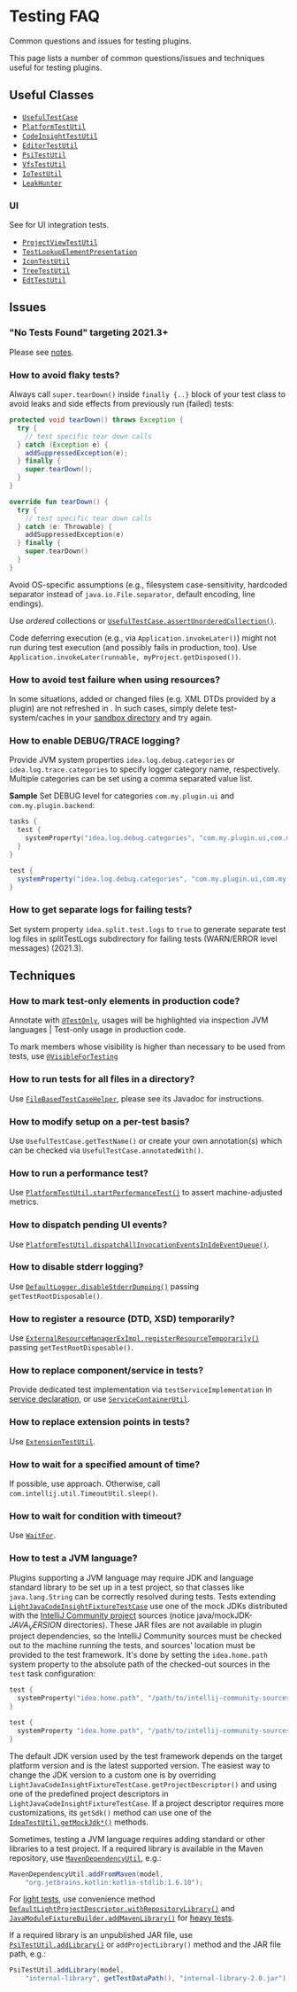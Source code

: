 <!-- Copyright 2000-2023 JetBrains s.r.o. and contributors. Use of this source code is governed by the Apache 2.0 license. -->

# Testing FAQ

<link-summary>Common questions and issues for testing plugins.</link-summary>

This page lists a number of common questions/issues and techniques useful for testing plugins.

<include from="testing_plugins.md" element-id="testSamples"/>

## Useful Classes

- [`UsefulTestCase`](%gh-ic%/platform/testFramework/src/com/intellij/testFramework/UsefulTestCase.java)
- [`PlatformTestUtil`](%gh-ic%/platform/testFramework/src/com/intellij/testFramework/PlatformTestUtil.java)
- [`CodeInsightTestUtil`](%gh-ic%/platform/testFramework/src/com/intellij/testFramework/fixtures/CodeInsightTestUtil.java)
- [`EditorTestUtil`](%gh-ic%/platform/testFramework/src/com/intellij/testFramework/EditorTestUtil.java)
- [`PsiTestUtil`](%gh-ic%/platform/testFramework/src/com/intellij/testFramework/PsiTestUtil.java)
- [`VfsTestUtil`](%gh-ic%/platform/testFramework/src/com/intellij/testFramework/VfsTestUtil.java)
- [`IoTestUtil`](%gh-ic%/platform/testFramework/src/com/intellij/openapi/util/io/IoTestUtil.java)
- [`LeakHunter`](%gh-ic%/platform/testFramework/common/src/LeakHunter.java)

### UI

See [](testing_plugins.md#ui-tests) for UI integration tests.

- [`ProjectViewTestUtil`](%gh-ic%/platform/testFramework/src/com/intellij/testFramework/ProjectViewTestUtil.java)
- [`TestLookupElementPresentation`](%gh-ic%/platform/testFramework/src/com/intellij/testFramework/fixtures/TestLookupElementPresentation.java)
- [`IconTestUtil`](%gh-ic%/platform/testFramework/src/com/intellij/ui/IconTestUtil.java)
- [`TreeTestUtil`](%gh-ic%/platform/testFramework/src/com/intellij/ui/tree/TreeTestUtil.java)
- [`EdtTestUtil`](%gh-ic%/platform/testFramework/common/src/EdtTestUtil.java)

## Issues

### "No Tests Found" targeting 2021.3+

Please see [notes](api_changes_list_2021.md#20213).

### How to avoid flaky tests?

Always call `super.tearDown()` inside `finally {..}` block of your test class to avoid leaks and side effects from previously run (failed) tests:

<tabs>
<tab title="Java" group-key="java">

```java
protected void tearDown() throws Exception {
  try {
    // test specific tear down calls
  } catch (Exception e) {
    addSuppressedException(e);
  } finally {
    super.tearDown();
  }
}
```
</tab>

<tab title="Kotlin" group-key="kotlin">

```kotlin
override fun tearDown() {
  try {
    // test specific tear down calls
  } catch (e: Throwable) {
    addSuppressedException(e)
  } finally {
    super.tearDown()
  }
}
```
</tab>
</tabs>

Avoid OS-specific assumptions (e.g., filesystem case-sensitivity, hardcoded separator instead of `java.io.File.separator`, default encoding, line endings).

Use _ordered_ collections or [`UsefulTestCase.assertUnorderedCollection()`](%gh-ic%/platform/testFramework/src/com/intellij/testFramework/UsefulTestCase.java).

Code deferring execution (e.g., via `Application.invokeLater()`) might not run during test execution (and possibly fails in production, too).
Use `Application.invokeLater(runnable, myProject.getDisposed())`.

### How to avoid test failure when using resources?

In some situations, added or changed files (e.g. XML DTDs provided by a plugin) are not refreshed in [](virtual_file_system.md).
In such cases, simply delete <path>test-system/caches</path> in your [sandbox directory](ide_development_instance.md#the-development-instance-sandbox-directory) and try again.

### How to enable DEBUG/TRACE logging?

Provide JVM system properties `idea.log.debug.categories` or `idea.log.trace.categories` to specify logger category name, respectively.
Multiple categories can be set using a comma separated value list.

**Sample** Set DEBUG level for categories `com.my.plugin.ui` and `com.my.plugin.backend`:

<tabs group="gradle">
<tab title="Kotlin" group-key="kotlin">

```kotlin
tasks {
  test {
    systemProperty("idea.log.debug.categories", "com.my.plugin.ui,com.my.plugin.backend")
  }
}
```

</tab>
<tab title="Groovy" group-key="groovy">

```groovy
test {
  systemProperty("idea.log.debug.categories", "com.my.plugin.ui,com.my.plugin.backend")
}
```

</tab>
</tabs>

### How to get separate logs for failing tests?

Set system property `idea.split.test.logs` to `true` to generate separate test log files in <path>splitTestLogs</path> subdirectory for failing tests (WARN/ERROR level messages) (2021.3).

## Techniques

### How to mark test-only elements in production code?

Annotate with [`@TestOnly`](%gh-java-annotations%/common/src/main/java/org/jetbrains/annotations/TestOnly.java), usages will be highlighted via inspection <control>JVM languages | Test-only usage in production code</control>.

To mark members whose visibility is higher than necessary to be used from tests, use [`@VisibleForTesting`](%gh-java-annotations%/common/src/main/java/org/jetbrains/annotations/VisibleForTesting.java)

### How to run tests for all files in a directory?

Use [`FileBasedTestCaseHelper`](%gh-ic%/platform/testFramework/src/com/intellij/testFramework/FileBasedTestCaseHelper.java), please see its Javadoc for instructions.

### How to modify setup on a per-test basis?

Use `UsefulTestCase.getTestName()` or create your own annotation(s) which can be checked via `UsefulTestCase.annotatedWith()`.

### How to run a performance test?

Use [`PlatformTestUtil.startPerformanceTest()`](%gh-ic%/platform/testFramework/src/com/intellij/testFramework/PlatformTestUtil.java) to assert machine-adjusted metrics.

### How to dispatch pending UI events?

Use [`PlatformTestUtil.dispatchAllInvocationEventsInIdeEventQueue()`](%gh-ic%/platform/testFramework/src/com/intellij/testFramework/PlatformTestUtil.java).

### How to disable stderr logging?

Use [`DefaultLogger.disableStderrDumping()`](%gh-ic%/platform/util/src/com/intellij/openapi/diagnostic/DefaultLogger.java) passing `getTestRootDisposable()`.

### How to register a resource (DTD, XSD) temporarily?

Use [`ExternalResourceManagerExImpl.registerResourceTemporarily()`](%gh-ic%/xml/xml-psi-impl/src/com/intellij/javaee/ExternalResourceManagerExImpl.java) passing `getTestRootDisposable()`.

### How to replace component/service in tests?

Provide dedicated test implementation via `testServiceImplementation` in [service declaration](plugin_services.md#declaring-a-service), or use [`ServiceContainerUtil`](%gh-ic%/platform/testFramework/src/com/intellij/testFramework/ServiceContainerUtil.kt).

### How to replace extension points in tests?

Use [`ExtensionTestUtil`](%gh-ic%/platform/testFramework/src/com/intellij/testFramework/ExtensionTestUtil.kt).

### How to wait for a specified amount of time?

If possible, use [](#how-to-wait-for-condition-with-timeout) approach. Otherwise, call `com.intellij.util.TimeoutUtil.sleep()`.

### How to wait for condition with timeout?

Use [`WaitFor`](%gh-ic%/platform/util/src/com/intellij/util/WaitFor.java).

### How to test a JVM language?

Plugins supporting a JVM language may require JDK and language standard library to be set up in a test project, so that classes like `java.lang.String` can be correctly resolved during tests.
Tests extending [`LightJavaCodeInsightFixtureTestCase`](%gh-ic%/java/testFramework/src/com/intellij/testFramework/fixtures/LightJavaCodeInsightFixtureTestCase.java) use one of the mock JDKs distributed with the [IntelliJ Community project](https://github.com/JetBrains/intellij-community) sources (notice <path>java/mockJDK-$JAVA_VERSION$</path> directories).
These JAR files are not available in plugin project dependencies, so the IntelliJ Community sources must be checked out to the machine running the tests, and sources' location must be provided to the test framework.
It's done by setting the `idea.home.path` system property to the absolute path of the checked-out sources in the `test` task configuration:


<tabs group="gradle">
<tab title="Kotlin" group-key="kotlin">

```kotlin
test {
  systemProperty("idea.home.path", "/path/to/intellij-community-sources")
}
```

</tab>
<tab title="Groovy" group-key="groovy">

```groovy
test {
  systemProperty "idea.home.path", "/path/to/intellij-community-sources"
}
```

</tab>
</tabs>


The default JDK version used by the test framework depends on the target platform version and is the latest supported version.
The easiest way to change the JDK version to a custom one is by overriding `LightJavaCodeInsightFixtureTestCase.getProjectDescriptor()` and using one of the predefined project descriptors in `LightJavaCodeInsightFixtureTestCase`.
If a project descriptor requires more customizations, its `getSdk()` method can use one of the [`IdeaTestUtil.getMockJdk*()`](%gh-ic%/java/testFramework/src/com/intellij/testFramework/IdeaTestUtil.java) methods.

Sometimes, testing a JVM language requires adding standard or other libraries to a test project.
If a required library is available in the Maven repository, use [`MavenDependencyUtil`](%gh-ic%/java/testFramework/src/com/intellij/testFramework/fixtures/MavenDependencyUtil.java), e.g.:

```java
MavenDependencyUtil.addFromMaven(model,
    "org.jetbrains.kotlin:kotlin-stdlib:1.6.10");
```

For [light tests](light_and_heavy_tests.md), use convenience method [`DefaultLightProjectDescriptor.withRepositoryLibrary()`](%gh-ic%/java/testFramework/src/com/intellij/testFramework/fixtures/DefaultLightProjectDescriptor.java)
and [`JavaModuleFixtureBuilder.addMavenLibrary()`](%gh-ic%/java/testFramework/src/com/intellij/testFramework/builders/JavaModuleFixtureBuilder.java) for [heavy tests](light_and_heavy_tests.md).

If a required library is an unpublished JAR file, use [`PsiTestUtil.addLibrary()`](%gh-ic%/platform/testFramework/src/com/intellij/testFramework/PsiTestUtil.java) or `addProjectLibrary()` method and the JAR file path, e.g.:

```java
PsiTestUtil.addLibrary(model,
    "internal-library", getTestDataPath(), "internal-library-2.0.jar");
```

<include from="snippets.md" element-id="missingContent"/>
